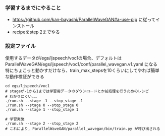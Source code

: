### 学習するまでにやること
- https://github.com/kan-bayashi/ParallelWaveGAN#a-use-pip に従ってインストール
- recipeをstep 2までやる

### 設定ファイル
使用するデータが/egs/ljspeech/voc1の場合、デフォルトは  
ParallelWaveGAN/egs/ljspeech/voc1/conf/parallel_wavegan.v1.yaml になる  
特にちょこっと動かすだけなら、train_max_stepsを10くらいにしてやれば簡単な動作検証ができる  

```
cd egs/ljspeech/voc1
# stageが-1から1までは学習用データのダウンロードとか前処理を行うためのレシピ
# わかりにくい。。。
./run.sh --stage -1 --stop_stage -1
./run.sh --stage 0 --stop_stage 0
./run.sh --stage 1 --stop_stage 1

# 学習実施
./run.sh --stage 2 --stop_stage 2
# これにより, ParallelWaveGAN/parallel_wavegan/bin/train.py が呼び出される
```
